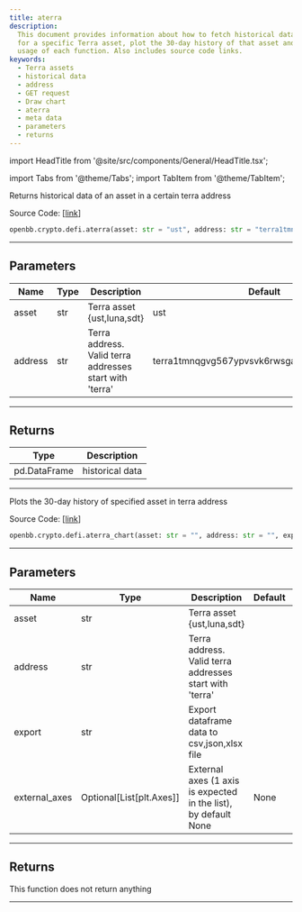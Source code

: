 ```yaml
---
title: aterra
description:
  This document provides information about how to fetch historical data
  for a specific Terra asset, plot the 30-day history of that asset and explains the
  usage of each function. Also includes source code links.
keywords:
  - Terra assets
  - historical data
  - address
  - GET request
  - Draw chart
  - aterra
  - meta data
  - parameters
  - returns
---
```


import HeadTitle from '@site/src/components/General/HeadTitle.tsx';

<HeadTitle title="crypto.defi.aterra - Reference | OpenBB SDK Docs" />

import Tabs from '@theme/Tabs';
import TabItem from '@theme/TabItem';

<Tabs>
<TabItem value="model" label="Model" default>

Returns historical data of an asset in a certain terra address

Source Code: [[link](https://github.com/OpenBB-finance/OpenBB/tree/main/openbb_terminal/cryptocurrency/defi/terraengineer_model.py#L19)]

```python
openbb.crypto.defi.aterra(asset: str = "ust", address: str = "terra1tmnqgvg567ypvsvk6rwsga3srp7e3lg6u0elp8")
```

---

## Parameters

| Name    | Type | Description                                             | Default                                      | Optional |
| ------- | ---- | ------------------------------------------------------- | -------------------------------------------- | -------- |
| asset   | str  | Terra asset \{ust,luna,sdt\}                            | ust                                          | True     |
| address | str  | Terra address. Valid terra addresses start with 'terra' | terra1tmnqgvg567ypvsvk6rwsga3srp7e3lg6u0elp8 | True     |

---

## Returns

| Type         | Description     |
| ------------ | --------------- |
| pd.DataFrame | historical data |

---

</TabItem>
<TabItem value="view" label="Chart">

Plots the 30-day history of specified asset in terra address

Source Code: [[link](https://github.com/OpenBB-finance/OpenBB/tree/main/openbb_terminal/cryptocurrency/defi/terraengineer_view.py#L29)]

```python
openbb.crypto.defi.aterra_chart(asset: str = "", address: str = "", export: str = "", external_axes: Optional[List[matplotlib.axes._axes.Axes]] = None)
```

---

## Parameters

| Name          | Type                     | Description                                                     | Default | Optional |
| ------------- | ------------------------ | --------------------------------------------------------------- | ------- | -------- |
| asset         | str                      | Terra asset \{ust,luna,sdt\}                                    |         | True     |
| address       | str                      | Terra address. Valid terra addresses start with 'terra'         |         | True     |
| export        | str                      | Export dataframe data to csv,json,xlsx file                     |         | True     |
| external_axes | Optional[List[plt.Axes]] | External axes (1 axis is expected in the list), by default None | None    | True     |

---

## Returns

This function does not return anything

---

</TabItem>
</Tabs>
